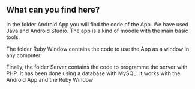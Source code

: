 What can you find here?
------------------------
In the folder Android App you will find the code of the App. We have used Java and Android Studio. The app is a kind of moodle with the main basic tools.

The folder Ruby Window contains the code to use the App as a window in any computer.

Finally, the folder Server contains the code to programme the server with PHP. It has been done using a database with MySQL. It works with the Android App and the Ruby Window
